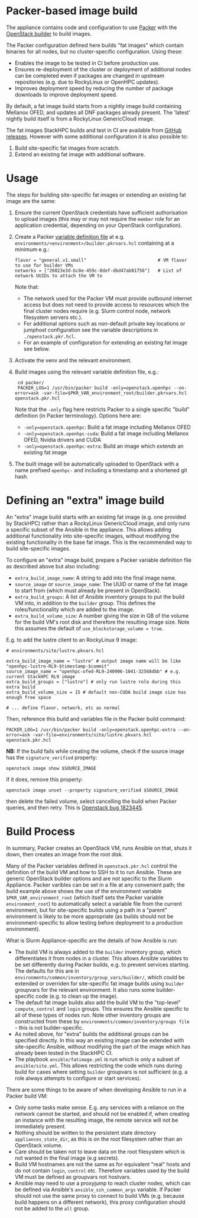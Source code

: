 # Packer-based image build

The appliance contains code and configuration to use [Packer](https://developer.hashicorp.com/packer) with the [OpenStack builder](https://www.packer.io/plugins/builders/openstack) to build images.

The Packer configuration defined here builds "fat images" which contain binaries for all nodes, but no cluster-specific configuration. Using these:
- Enables the image to be tested in CI before production use.
- Ensures re-deployment of the cluster or deployment of additional nodes can be completed even if packages are changed in upstream repositories (e.g. due to RockyLinux or OpenHPC updates).
- Improves deployment speed by reducing the number of package downloads to improve deployment speed.

By default, a fat image build starts from a nightly image build containing Mellanox OFED, and updates all DNF packages already present. The 'latest' nightly build itself is from a RockyLinux GenericCloud image.

The fat images StackHPC builds and test in CI are available from [GitHub releases](https://github.com/stackhpc/ansible-slurm-appliance/releases). However with some additional configuration it is also possible to:
1. Build site-specific fat images from scratch.
2. Extend an existing fat image with additional software.


# Usage

The steps for building site-specific fat images or extending an existing fat image are the same:

1. Ensure the current OpenStack credentials have sufficient authorisation to upload images (this may or may not require the `member` role for an application credential, depending on your OpenStack configuration).
2. Create a Packer [variable definition file](https://developer.hashicorp.com/packer/docs/templates/hcl_templates/variables#assigning-values-to-input-variables) at e.g. `environments/<environment>/builder.pkrvars.hcl` containing at a minimum e.g.:
  
    ```hcl
    flavor = "general.v1.small"                           # VM flavor to use for builder VMs
    networks = ["26023e3d-bc8e-459c-8def-dbd47ab01756"]   # List of network UUIDs to attach the VM to
    ```
    Note that:
    - The network used for the Packer VM must provide outbound internet access but does not need to provide access to resources which the final cluster nodes require (e.g. Slurm control node, network filesystem servers etc.).  
    - For additional options such as non-default private key locations or jumphost configuration see the variable descriptions in `./openstack.pkr.hcl`.
    - For an example of configuration for extending an existing fat image see below.

3. Activate the venv and the relevant environment.

4. Build images using the relevant variable definition file, e.g.:

        cd packer/
        PACKER_LOG=1 /usr/bin/packer build -only=openstack.openhpc --on-error=ask -var-file=$PKR_VAR_environment_root/builder.pkrvars.hcl openstack.pkr.hcl

    Note that the `-only` flag here restricts Packer to a single specific "build" definition (in Packer terminology). Options here are:
      - `-only=openstack.openhpc`: Build a fat image including Mellanox OFED
      - `-only=openstack.openhpc-cuda`: Build a fat image including Mellanox OFED, Nvidia drivers and CUDA
      - `-only=openstack.openhpc-extra`: Build an image which *extends* an existing fat image

5. The built image will be automatically uploaded to OpenStack with a name prefixed `openhpc-` and including a timestamp and a shortened git hash.

# Defining an "extra" image build

An "extra" image build starts with an existing fat image (e.g. one provided by StackHPC) rather than a RockyLinux GenericCloud image, and only runs a specific subset of the
Ansible in the appliance. This allows adding additional functionality into site-specific images, without modifying the existing functionality in the base fat image. This is the recommended way to build site-specific images.

To configure an "extra" image build, prepare a Packer variable definition file as described above but also including:

- `extra_build_image_name`: A string to add into the final image name.
- `source_image` or `source_image_name`: The UUID or name of the fat image to start from (which must already be present in OpenStack).
- `extra_build_groups`: A list of Ansible inventory groups to put the build VM into, in addition to the `builder` group. This defines the roles/functionality
  which are added to the image.
- `extra_build_volume_size`: A number giving the size in GB of the volume for the build VM's root disk and therefore the resulting image size.
  Note this assumes the default of `use_blockstorage_volume = true`.

E.g. to add the lustre client to an RockyLinux 9 image:

    # environments/site/lustre.pkvars.hcl

    extra_build_image_name = "lustre" # output image name will be like "openhpc-lustre-RL9-$timestamp-$commit"
    source_image_name = "openhpc-ofed-RL9-240906-1041-32568dbb" # e.g. current StackHPC RL9 image
    extra_build_groups = ["lustre"] # only run lustre role during this extra build
    extra_build_volume_size = 15 # default non-CUDA build image size has enough free space

    # ... define flavor, network, etc as normal


Then, reference this build and variables file in the Packer build command:

    PACKER_LOG=1 /usr/bin/packer build -only=openstack.openhpc-extra --on-error=ask -var-file=environments/site/lustre.pkvars.hcl openstack.pkr.hcl

**NB:** If the build fails while creating the volume, check if the source image has the `signature_verified` property:

    openstack image show $SOURCE_IMAGE

If it does, remove this property:

    openstack image unset --property signature_verified $SOURCE_IMAGE

then delete the failed volume, select cancelling the build when Packer queries, and then retry. This is [Openstack bug 1823445](https://bugs.launchpad.net/cinder/+bug/1823445).

# Build Process

In summary, Packer creates an OpenStack VM, runs Ansible on that, shuts it down, then creates an image from the root disk.

Many of the Packer variables defined in `openstack.pkr.hcl` control the definition of the build VM and how to SSH to it to run Ansible. These are generic OpenStack builder options
and are not specific to the Slurm Appliance. Packer varibles can be set in a file at any convenient path; the build example above
shows the use of the environment variable `$PKR_VAR_environment_root` (which itself sets the Packer variable
`environment_root`) to automatically select a variable file from the current environment, but for site-specific builds
using a path in a "parent" environment is likely to be more appropriate (as builds should not be environment-specific to allow testing before deployment to a production environment).

What is Slurm Appliance-specific are the details of how Ansible is run:
- The build VM is always added to the `builder` inventory group, which differentiates it from nodes in a cluster. This allows
  Ansible variables to be set differently during Packer builds, e.g. to prevent services starting. The defaults for this are in `environments/common/inventory/group_vars/builder/`, which could be extended or overriden for site-specific fat image builds using `builder` groupvars for the relevant environment. It also runs some builder-specific code (e.g. to clean up the image).
- The default fat image builds also add the build VM to the "top-level" `compute`, `control` and `login` groups. This ensures
  the Ansible specific to all of these types of nodes run. Note other inventory groups are constructed from these by `environments/common/inventory/groups file` - this is not builder-specific.
- As noted above, for "extra" builds the additional groups can be specified directly. In this way an existing image can be extended with site-specific Ansible, without modifying the
  part of the image which has already been tested in the StackHPC CI.
- The playbook `ansible/fatimage.yml` is run which is only a subset of `ansible/site.yml`. This allows restricting the code which runs during build for cases where setting `builder`
  groupvars is not sufficient (e.g. a role always attempts to configure or start services).

There are some things to be aware of when developing Ansible to run in a Packer build VM:
  - Only some tasks make sense. E.g. any services with a reliance on the network cannot be started, and should not be enabled if, when creating an instance with the resulting image, the remote service will not be immediately present.
  - Nothing should be written to the persistent state directory `appliances_state_dir`, as this is on the root filesystem rather than an OpenStack volume.
  - Care should be taken not to leave data on the root filesystem which is not wanted in the final image (e.g secrets).
  - Build VM hostnames are not the same as for equivalent "real" hosts and do not contain `login`, `control` etc. Therefore variables used by the build VM must be defined as groupvars not hostvars.
  - Ansible may need to use a proxyjump to reach cluster nodes, which can be defined via Ansible's `ansible_ssh_common_args` variable. If Packer should not use the same proxy
    to connect to build VMs (e.g. because build happens on a different network), this proxy configuration should not be added to the `all` group.
